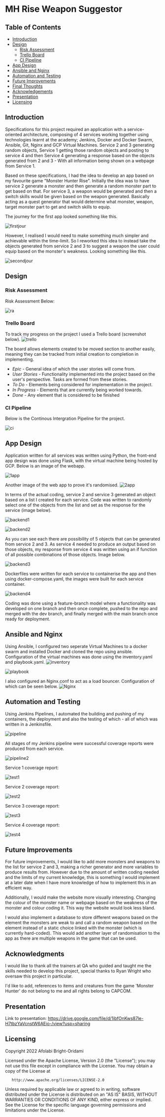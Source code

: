 # MH Rise Weapon Suggestor

## Table of Contents
* [Introduction](#intro)
* [Design](#design)
    * [Risk Assessment](#risk-assessment)
    * [Trello Board](#trello-board)
    * [CI Pipeline](#pipeline)
* [App Design](#app)
* [Ansible and Nginx](#anginx)
* [Automation and Testing](#testing)
* [Future Improvements](#future-improvements)
* [Final Thoughts](#final-thoughts)
* [Acknowledgements](#ack)
* [Presentation](#presentation)
* [Licensing](#lis)


## Introduction <a name="intro"></a>
Specifications for this project required an application with a service-oriented architecture, composing of 4 services working together using technologies learnt at the academy; Jenkins, Docker and Docker Swarm, Ansible, Git, Nginx and GCP Virtual Machines. Service 2 and 3 generating random objects, Service 1 getting those random objects and posting to service 4 and then Service 4 generating a response based on the objects generated from 2 and 3 - With all information being shown on a webpage from Service 1.

Based on these specifications, I had the idea to develop an app based on my favourite game "Monster Hunter Rise". Initially the idea was to have service 2 generate a monster and then generate a random monster part to get based on that. For service 3, a weapon would be generated and then a switch skills would be given based on the weapon generated. Basically acting as a quest generator that would determine what monster, weapon, target monster part to get and switch skills to equip.

The journey for the first app looked something like this.

![firstjour]

However, I realised I would need to make something much simpler and achievable within the time-limit. So I reworked this idea to instead take the objects generated from service 2 and 3 to suggest a weapon the user could equip based on the monster's weakness. Looking something like this.

![secondjour]

## Design <a name="design"></a>


### Risk Assessment <a name="risk-assessment"></a>

Risk Assessment Below:

![ra]

### Trello Board <a name="trello-board"></a>
To track my progress on the project I used a Trello board (screenshot below).
![trello]

The board allows elements created to be moved section to another easily, meaning they can be tracked from initial creation to completion in implementing.

* *Epic* - General idea of which the user stories will come from.
* *User Stories* - Functionality implemented into the project based on the user's perspective. Tasks are formed from these stories.
* *To Do* - Elements being considered for implementation in the project.
* *In Progress* - Elements that are currently being worked towards.
* *Done* - Any element that is considered to be finished 

### CI Pipeline <a name="pipeline"></a>

Below is the Continous Intergration Pipeline for the project.

![ci]


## App Design <a name="app"></a>
Application written for all services was written using Python, the front-end app design was done using Flask, with the virtual machine being hosted by GCP. Below is an image of the webapp.

![1app]

Another image of the web app to prove it's randomised.
![2app]

In terms of the actual coding, service 2 and service 3 generated an object based on a list I created for each service. Code was written to randomly select one of the objects from the list and set as the response for the service (image below).

![backend1]

![backend2]

As you can see each there are possibility of 5 objects that can be generated from service 2 and 3. As service 4 needed to produce an output based on those objects, my response from service 4 was written using an if function of all possible combinations of those objects. Image below.

![backend3]

Dockerfiles were written for each service to containerise the app and then using docker-compose.yaml, the images were built for each service container.

![backend4]


Coding was done using a feature-branch model where a functionality was developed on one branch and then once complete, pushed to the repo and merged with the dev branch, and finally merged with the main branch once ready for deployment.

## Ansible and Nginx <a name="anginx"></a>
Using Ansible, I configured two seperate Virtual Machines to a docker swarm and installed Docker and cloned the repo using ansible. Configuration of the virtual machines was done using the inventory.yaml and playbook.yaml.
![inventory]

![playbook]

I also configured an Nginx.conf to act as a load bouncer. Configuration of which can be seen below.
![Nginx]

## Automation and Testing <a name="testing"></a>
Using Jenkins Pipelines, I automated the building and pushing of my containers, the deployment and also the testing of which - all of which was written in a Jenkinsfile. 

![pipeline]

All stages of my Jenkins pipeline were successful coverage reports were produced from each service.

![pipeline2]

Service 1 coverage report:

![test1]

Service 2 coverage report:

![test2]

Service 3 coverage report:

![test3]

Service 4 coverage report:

![test4]

## Future Improvements <a name="future-improvements"></a>

For future improvements, I would like to add more monsters and weapons to the list for service 2 and 3, making a richer generator and more variables to produce results from. However due to the amount of written coding needed and the limits of my current knowledge, this is something I would implement at a later date when I have more knowledge of how to implement this in an efficient way.

Additionally, I would make the website more visually interesting. Changing the colour of the monster name or webpage based on the weakness of the monster and colour coding it. This way the website would look less bland.

I would also implement a database to store different weapons based on the element the monsters are weak to and call a random weapon based on the element instead of a static choice linked with the monster (which is currently hard-coded). This would add another layer of randomisation to the app as there are multiple weapons in the game that can be used.

## Acknowledgments <a name="ack"></a>
I would like to thank all the trainers at QA who guided and taught me the skills needed to develop this project, special thanks to Ryan Wright who oversaw this project in particular. 

I'd like to add, references to items and creatures from the game 'Monster Hunter' do not belong to me and all rights belong to CAPCOM.

## Presentation <a name="intro"></a>
Link to presentation: https://drive.google.com/file/d/1ibfOnKws87le-H7tbzYaVcnstW6AEio-/view?usp=sharing

## Licensing <a name="lis"></a>
   Copyright 2022 Afolabi Bright-Oridami

   Licensed under the Apache License, Version 2.0 (the "License");
   you may not use this file except in compliance with the License.
   You may obtain a copy of the License at

       http://www.apache.org/licenses/LICENSE-2.0

   Unless required by applicable law or agreed to in writing, software
   distributed under the License is distributed on an "AS IS" BASIS,
   WITHOUT WARRANTIES OR CONDITIONS OF ANY KIND, either express or implied.
   See the License for the specific language governing permissions and
   limitations under the License.







[firstjour]:https://i.imgur.com/xIXpr6c.png
[secondjour]:https://i.imgur.com/sfjMpxF.png
[trello]:https://i.imgur.com/5tkMx8o.png
[1app]:https://i.imgur.com/gick4OE.png
[2app]:https://i.imgur.com/22MuoZw.png
[backend1]:https://i.imgur.com/CSSdM8g.png
[backend2]:https://i.imgur.com/QXfqozD.png
[backend3]:https://i.imgur.com/F1LdvSQ.png
[backend4]:https://i.imgur.com/sTO5Gck.png
[inventory]:https://i.imgur.com/pR0FIqy.png
[playbook]:https://i.imgur.com/dR3JCZV.png
[Nginx]:https://i.imgur.com/ESs1bU1.png
[pipeline]:https://i.imgur.com/Q5DB1Dy.png
[pipeline2]:https://i.imgur.com/VUAeCdI.png
[test1]:https://i.imgur.com/Gmbpk7t.png
[test2]:https://i.imgur.com/d6mguf8.png
[test3]:https://i.imgur.com/84nk0Tr.png
[test4]:https://i.imgur.com/RdiBbAh.png
[ra]:https://i.imgur.com/mFqiPx7.png
[ci]:https://i.imgur.com/B9KTAhh.png